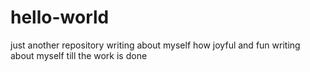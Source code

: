 # hello-world
just another repository
writing about myself how joyful and fun
writing about myself till the work is done

